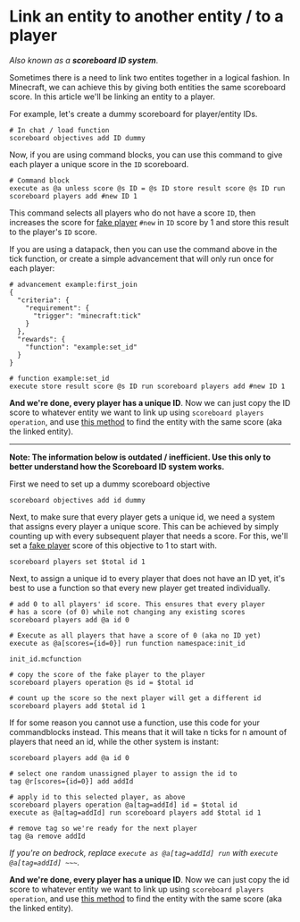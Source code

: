 # Link an entity to another entity / to a player

_Also known as a **scoreboard ID system**_.

Sometimes there is a need to link two entites together in a logical fashion. In Minecraft, we can achieve this by giving both entities the same scoreboard score. In this article we'll be linking an entity to a player.

For example, let's create a dummy scoreboard for player/entity IDs.

    # In chat / load function
    scoreboard objectives add ID dummy

Now, if you are using command blocks, you can use this command to give each player a unique score in the `ID` scoreboard.

    # Command block
    execute as @a unless score @s ID = @s ID store result score @s ID run scoreboard players add #new ID 1

This command selects all players who do not have a score `ID`, then increases the score for [fake player](/wiki/questions/fakeplayer) `#new` in `ID` score by 1 and store this result to the player's `ID` score.

If you are using a datapack, then you can use the command above in the tick function, or create a simple advancement that will only run once for each player:

    # advancement example:first_join
    {
      "criteria": {
        "requirement": {
          "trigger": "minecraft:tick"
        }
      },
      "rewards": {
        "function": "example:set_id"
      }
    }
    
    # function example:set_id
    execute store result score @s ID run scoreboard players add #new ID 1

**And we're done, every player has a unique ID**. Now we can just copy the ID score to whatever entity we want to link up using `scoreboard players operation`, and use [this method](/wiki/questions/findsamescoreentity#method-2-store-the-score-in-a-fake-player-first) to find the entity with the same score (aka the linked entity).

***

**Note: The information below is outdated / inefficient. Use this only to better understand how the Scoreboard ID system works.**

First we need to set up a dummy scoreboard objective

    scoreboard objectives add id dummy

Next, to make sure that every player gets a unique id, we need a system that assigns every player a unique score. This can be achieved by simply counting up with every subsequent player that needs a score. For this, we'll set a [fake player](/wiki/questions/fakeplayer) score of this objective to 1 to start with.

    scoreboard players set $total id 1

Next, to assign a unique id to every player that does not have an ID yet, it's best to use a function so that every new player get treated individually.

    # add 0 to all players' id score. This ensures that every player 
    # has a score (of 0) while not changing any existing scores
    scoreboard players add @a id 0

    # Execute as all players that have a score of 0 (aka no ID yet)
    execute as @a[scores={id=0}] run function namespace:init_id

`init_id.mcfunction`  

    # copy the score of the fake player to the player
    scoreboard players operation @s id = $total id

    # count up the score so the next player will get a different id
    scoreboard players add $total id 1

If for some reason you cannot use a function, use this code for your commandblocks instead. This means that it will take n ticks for n amount of players that need an id, while the other system is instant:

    scoreboard players add @a id 0

    # select one random unassigned player to assign the id to
    tag @r[scores={id=0}] add addId
    
    # apply id to this selected player, as above
    scoreboard players operation @a[tag=addId] id = $total id
    execute as @a[tag=addId] run scoreboard players add $total id 1

    # remove tag so we're ready for the next player
    tag @a remove addId

_If you're on bedrock, replace `execute as @a[tag=addId] run` with `execute @a[tag=addId] ~~~`._

**And we're done, every player has a unique ID**. Now we can just copy the id score to whatever entity we want to link up using `scoreboard players operation`, and use [this method](/wiki/questions/findsamescoreentity) to find the entity with the same score (aka the linked entity).
